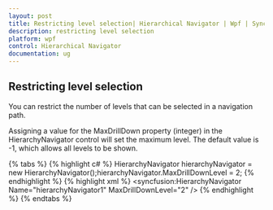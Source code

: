 ```yaml
---
layout: post
title: Restricting level selection| Hierarchical Navigator | Wpf | Syncfusion
description: restricting level selection
platform: wpf
control: Hierarchical Navigator
documentation: ug
---
```


## Restricting level selection

You can restrict the number of levels that can be selected in a navigation path.

Assigning a value for the MaxDrillDown property (integer) in the HierarchyNavigator control will set the maximum level. The default value is -1, which allows all levels to be shown.

{% tabs %}
{% highlight c# %}
HierarchyNavigator hierarchyNavigator = new HierarchyNavigator();hierarchyNavigator.MaxDrillDownLevel = 2;
{% endhighlight %}
{% highlight xml %}
<syncfusion:HierarchyNavigator Name="hierarchyNavigator1" MaxDrillDownLevel="2" />
{% endhighlight %}
{% endtabs %}

